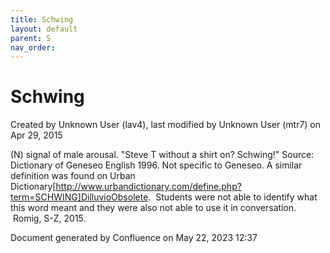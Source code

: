 ```yaml
---
title: Schwing
layout: default
parent: S
nav_order:
---
```


# Schwing

Created by  Unknown User (lav4), last modified by  Unknown User (mtr7) on Apr 29, 2015

(N) signal of male arousal. &quot;Steve T without a shirt on? Schwing!&quot; Source: Dictionary of Geneseo English 1996. Not specific to Geneseo. A similar definition was found on Urban Dictionary[http://www.urbandictionary.com/define.php?term=SCHWING]DilluvioObsolete.  Students were not able to identify what this word meant and they were also not able to use it in conversation.  Romig, S-Z, 2015.

Document generated by Confluence on May 22, 2023 12:37


